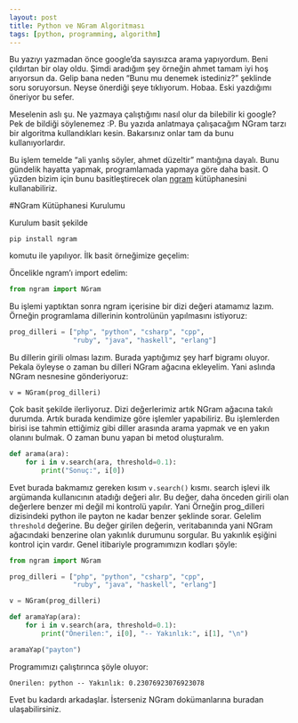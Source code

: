 ```yaml
---
layout: post
title: Python ve NGram Algoritması
tags: [python, programming, algorithm]
---
```


Bu yazıyı yazmadan önce google’da sayısızca arama yapıyordum. Beni çıldırtan bir olay oldu. Şimdi aradığım şey örneğin ahmet tamam iyi hoş arıyorsun da. Gelip bana neden “Bunu mu denemek istediniz?” şeklinde soru soruyorsun. Neyse önerdiği şeye tıklıyorum. Hobaa. Eski yazdığımı öneriyor bu sefer.
<!--more-->
Meselenin aslı şu. Ne yazmaya çalıştığımı nasıl olur da bilebilir ki google? Pek de bildiği söylenemez :P. Bu yazıda anlatmaya çalışacağım NGram tarzı bir algoritma kullandıkları kesin. Bakarsınız onlar tam da bunu kullanıyorlardır.

Bu işlem temelde “ali yanlış söyler, ahmet düzeltir” mantığına dayalı. Bunu gündelik hayatta yapmak, programlamada yapmaya göre daha basit. O yüzden bizim için bunu basitleştirecek olan [ngram](https://pypi.python.org/pypi/ngram) kütüphanesini kullanabiliriz.

#NGram Kütüphanesi Kurulumu

Kurulum basit şekilde

`pip install ngram`

komutu ile yapılıyor. İlk basit örneğimize geçelim:

Öncelikle ngram’ı import edelim:

```python
from ngram import NGram
```

Bu işlemi yaptıktan sonra ngram içerisine bir dizi değeri atamamız lazım. Örneğin programlama dillerinin kontrolünün yapılmasını istiyoruz:

```python
prog_dilleri = ["php", "python", "csharp", "cpp",
                "ruby", "java", "haskell", "erlang"]
```

Bu dillerin girili olması lazım. Burada yaptığımız şey harf bigramı oluyor. Pekala öyleyse o zaman bu dilleri NGram ağacına ekleyelim. Yani aslında NGram nesnesine gönderiyoruz:

`v = NGram(prog_dilleri)`

Çok basit şekilde ilerliyoruz. Dizi değerlerimiz artık NGram ağacına takılı durumda. Artık burada kendimize göre işlemler yapabiliriz. Bu işlemlerden birisi ise tahmin ettiğimiz gibi diller arasında arama yapmak ve en yakın olanını bulmak. O zaman bunu yapan bi metod oluşturalım.

```python
def arama(ara):
    for i in v.search(ara, threshold=0.1):
        print("Sonuç:", i[0])
```

Evet burada bakmamız gereken kısım `v.search()` kısmı. search işlevi ilk argümanda kullanıcının atadığı değeri alır. Bu değer, daha önceden girili olan değerlere benzer mi değil mi kontrolü yapılır. Yani Örneğin prog_dilleri dizisindeki python ile payton ne kadar benzer şeklinde sorar. Gelelim `threshold` değerine. Bu değer girilen değerin, veritabanında yani NGram ağacındaki benzerine olan yakınlık durumunu sorgular. Bu yakınlık eşiğini kontrol için vardır. Genel itibariyle programımızın kodları şöyle:

```python
from ngram import NGram

prog_dilleri = ["php", "python", "csharp", "cpp",
                "ruby", "java", "haskell", "erlang"]

v = NGram(prog_dilleri)

def aramaYap(ara):
    for i in v.search(ara, threshold=0.1):
        print("Önerilen:", i[0], "-- Yakınlık:", i[1], "\n")

aramaYap("payton")
```

Programımızı çalıştırınca şöyle oluyor:

```
Önerilen: python -- Yakınlık: 0.23076923076923078
```

Evet bu kadardı arkadaşlar. İsterseniz NGram dokümanlarına buradan ulaşabilirsiniz.
